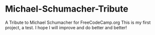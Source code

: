# Michael-Schumacher-Tribute
A Tribute to Michael Schumacher for FreeCodeCamp.org
This is my first project, a test. 
I hope I will improve and do better and better!
